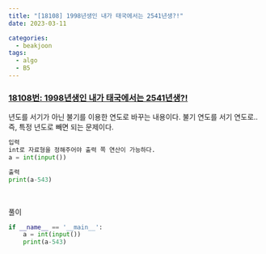 ```yaml
---
title: "[18108] 1998년생인 내가 태국에서는 2541년생?!"
date: 2023-03-11

categories:
  - beakjoon
tags:
  - algo
  - B5
---
```


### [18108번: 1998년생인 내가 태국에서는 2541년생?!](https://www.acmicpc.net/problem/18108)
년도를 서기가 아닌 불기를 이용한 연도로 바꾸는 내용이다. 불기 연도를 서기 연도로.. 즉, 특정 년도로 빼면 되는 문제이다.

```python
입력
int로 자료형을 정해주어야 출력 쪽 연산이 가능하다.
a = int(input())

출력
print(a-543)
``` 

<br>
  
풀이
```python
if __name__ == '__main__':
    a = int(input())
    print(a-543)
```

